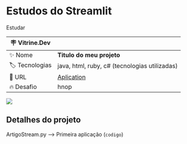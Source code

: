 # Estudos do Streamlit

Estudar

| :placard: Vitrine.Dev |     |
| -------------  | --- |
| :sparkles: Nome        | **Titulo do meu projeto**
| :label: Tecnologias | java, html, ruby, c# (tecnologias utilizadas)
| :rocket: URL         | [Aplication](https://app-klkdnmt7rwr5uzhwmmhwgw.streamlit.app/)
| :fire: Desafio     | hnop

<!-- Inserir imagem com a #vitrinedev ao final do link -->
![](https://via.placeholder.com/1200x500.png?text=imagem+lindona+do+meu+projeto#vitrinedev)

## Detalhes do projeto

ArtigoStream.py --> Primeira aplicação (`codigo`)
